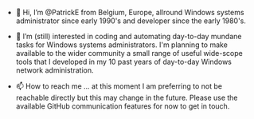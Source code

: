 - 👋 Hi, I’m @PatrickE from Belgium, Europe, allround Windows systems administrator since early 1990's and developer since the early 1980's.

- 👀 I’m (still) interested in coding and automating day-to-day mundane tasks for Windows systems administrators.
I'm planning to make available to the wider community a small range of useful wide-scope tools that I developed in my 10 past years of day-to-day Windows network administration.

- 📫 How to reach me ...   at this moment I am preferring to not be reachable directly but this may change in the future.
Please use the available GitHub communication features for now to get in touch.

<!---
PatrickEB/PatrickEB is a ✨ special ✨ repository because its `README.md` (this file) appears on your GitHub profile.
You can click the Preview link to take a look at your changes.
--->

